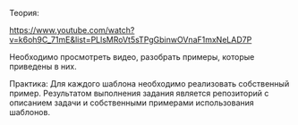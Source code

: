Теория:


https://www.youtube.com/watch?v=k6oh9C_71mE&list=PLlsMRoVt5sTPgGbinwOVnaF1mxNeLAD7P

Необходимо просмотреть видео, разобрать примеры, которые приведены в них.

Практика:
Для каждого шаблона необходимо реализовать собственный пример. Результатом выполнения задания является репозиторий с описанием задачи и собственными примерами использования шаблонов.
